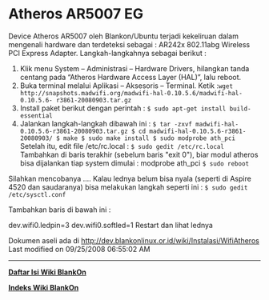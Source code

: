 # Atheros AR5007 EG
Device Atheros AR5007 oleh Blankon/Ubuntu terjadi kekeliruan dalam mengenali hardware dan terdeteksi sebagai : AR242x 802.11abg Wireless PCI Express 
Adapter. Langkah-langkahnya sebagai berikut :
   1. Klik menu System – Administrasi – Hardware Drivers, hilangkan tanda
      centang pada “Atheros Hardware Access Layer (HAL)”, lalu reboot.
   2. Buka terminal melalui Aplikasi – Aksesoris – Terminal. Ketik :`wget ​http://snapshots.madwifi.org/madwifi-hal-0.10.5.6/madwifi-hal-0.10.5.6- r3861-20080903.tar.gz`
   3. Install paket berikut dengan perintah :
      `$ sudo apt-get install build-essential`
   4. Jalankan langkah-langkah dibawah ini :
	```
      $ tar -zxvf madwifi-hal-0.10.5.6-r3861-20080903.tar.gz
      $ cd madwifi-hal-0.10.5.6-r3861-20080903/
      $ make
      $ sudo make install
      $ sudo modprobe ath_pci
	```
Setelah itu, edit file /etc/rc.local :
`$ sudo gedit /etc/rc.local`
Tambahkan di baris terakhir (sebelum baris "exit 0"), biar modul atheros bisa
dijalankan tiap system dimulai : modprobe ath_pci
`$ sudo reboot`

Silahkan mencobanya ....
Kalau lednya belum bisa nyala (seperti di Aspire 4520 dan saudaranya) bisa
melakukan langkah seperti ini :
`$ sudo gedit /etc/sysctl.conf`

Tambahkan baris di bawah ini :

>
dev.wifi0.ledpin=3
dev.wifi0.softled=1
Restart dan lihat lednya

Dokumen aseli ada di ​http://dev.blankonlinux.or.id/wiki/Instalasi/WifiAtheros
Last modified on 09/25/2008 06:55:02 AM

---
[**Daftar Isi Wiki BlankOn**](/wiki/DaftarIsi/index.html)
 
[**Indeks Wiki BlankOn**](/wiki/Indeks.html)



